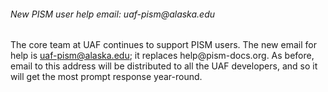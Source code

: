 ###### New PISM user help email: uaf-pism\@alaska.edu

The core team at UAF continues to support PISM users. The new email for
help is [uaf-pism\@alaska.edu](uaf-pism@alaska.edu); it
replaces help\@pism-docs.org. As before, email to this address will be
distributed to all the UAF developers, and so it will get the most
prompt response year-round.
